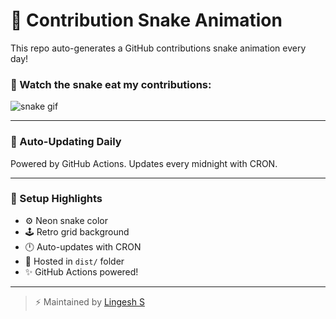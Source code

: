 # 🐍 Contribution Snake Animation

This repo auto-generates a GitHub contributions snake animation every day!

### 🎥 Watch the snake eat my contributions:
![snake gif](dist/snake.gif)

---

### 📅 Auto-Updating Daily

Powered by GitHub Actions. Updates every midnight with CRON.

---

### 🧪 Setup Highlights

- ⚙️ Neon snake color
- 🕹️ Retro grid background
- 🕛 Auto-updates with CRON
- 📁 Hosted in `dist/` folder
- ✨ GitHub Actions powered!

---

> ⚡ Maintained by [Lingesh S](https://github.com/Lingesh-S)
